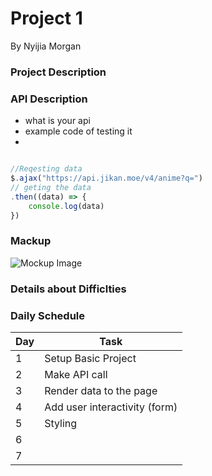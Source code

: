 # Project 1
By Nyijia Morgan

### Project Description



### API Description 

- what is your api
- example code of testing it 
- 



```js 

//Reqesting data
$.ajax("https://api.jikan.moe/v4/anime?q=")
// geting the data
.then((data) => {
    console.log(data)
})

```

### Mackup

![Mockup Image]()



### Details about Difficlties



### Daily Schedule

| Day | Task |
|-----|------|
| 1 | Setup Basic Project |
| 2 | Make API call | 
| 3 | Render data to the page |
| 4 | Add user interactivity (form) |
| 5 | Styling |
| 6 |
| 7 |
